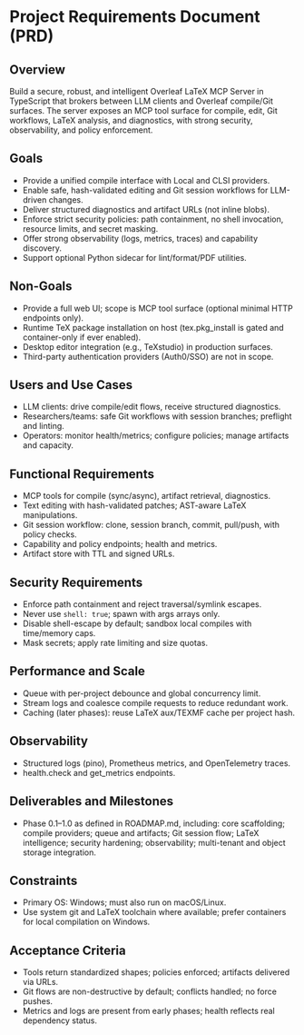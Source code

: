 # Project Requirements Document (PRD)

## Overview
Build a secure, robust, and intelligent Overleaf LaTeX MCP Server in TypeScript that brokers between LLM clients and Overleaf compile/Git surfaces. The server exposes an MCP tool surface for compile, edit, Git workflows, LaTeX analysis, and diagnostics, with strong security, observability, and policy enforcement.

## Goals
- Provide a unified compile interface with Local and CLSI providers.
- Enable safe, hash-validated editing and Git session workflows for LLM-driven changes.
- Deliver structured diagnostics and artifact URLs (not inline blobs).
- Enforce strict security policies: path containment, no shell invocation, resource limits, and secret masking.
- Offer strong observability (logs, metrics, traces) and capability discovery.
- Support optional Python sidecar for lint/format/PDF utilities.

## Non-Goals
- Provide a full web UI; scope is MCP tool surface (optional minimal HTTP endpoints only).
- Runtime TeX package installation on host (tex.pkg_install is gated and container-only if ever enabled).
- Desktop editor integration (e.g., TeXstudio) in production surfaces.
- Third-party authentication providers (Auth0/SSO) are not in scope.

## Users and Use Cases
- LLM clients: drive compile/edit flows, receive structured diagnostics.
- Researchers/teams: safe Git workflows with session branches; preflight and linting.
- Operators: monitor health/metrics; configure policies; manage artifacts and capacity.

## Functional Requirements
- MCP tools for compile (sync/async), artifact retrieval, diagnostics.
- Text editing with hash-validated patches; AST-aware LaTeX manipulations.
- Git session workflow: clone, session branch, commit, pull/push, with policy checks.
- Capability and policy endpoints; health and metrics.
- Artifact store with TTL and signed URLs.

## Security Requirements
- Enforce path containment and reject traversal/symlink escapes.
- Never use `shell: true`; spawn with args arrays only.
- Disable shell-escape by default; sandbox local compiles with time/memory caps.
- Mask secrets; apply rate limiting and size quotas.

## Performance and Scale
- Queue with per-project debounce and global concurrency limit.
- Stream logs and coalesce compile requests to reduce redundant work.
- Caching (later phases): reuse LaTeX aux/TEXMF cache per project hash.

## Observability
- Structured logs (pino), Prometheus metrics, and OpenTelemetry traces.
- health.check and get_metrics endpoints.

## Deliverables and Milestones
- Phase 0.1–1.0 as defined in ROADMAP.md, including: core scaffolding; compile providers; queue and artifacts; Git session flow; LaTeX intelligence; security hardening; observability; multi-tenant and object storage integration.

## Constraints
- Primary OS: Windows; must also run on macOS/Linux.
- Use system git and LaTeX toolchain where available; prefer containers for local compilation on Windows.

## Acceptance Criteria
- Tools return standardized shapes; policies enforced; artifacts delivered via URLs.
- Git flows are non-destructive by default; conflicts handled; no force pushes.
- Metrics and logs are present from early phases; health reflects real dependency status.
